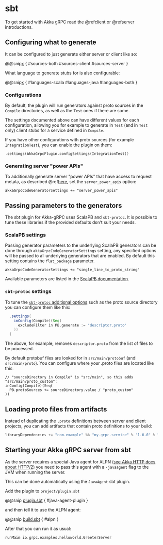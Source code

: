 # sbt

To get started with Akka gRPC read the @ref[client](../client/index.md) or @ref[server](../server/index.md) introductions.

## Configuring what to generate

It can be configured to just generate either server or client like so:

@@snip[x](/sbt-plugin/src/sbt-test/gen-scala-server/00-interop/build.sbt) { #sources-both #sources-client #sources-server }

What language to generate stubs for is also configurable:

@@snip[x](/sbt-plugin/src/sbt-test/gen-scala-server/00-interop/build.sbt) { #languages-scala #languages-java #languages-both }

### Configurations

By default, the plugin will run generators against proto sources in the `Compile` directories, as well as the `Test` ones if
there are some.

The settings documented above can have different values for each configuration, allowing you for example to generate in `Test`
(and in `Test` only) client stubs for a service defined in `Compile`.

If you have other configurations with proto sources (for example `IntegrationTest`), you can enable the plugin on them:

```
.settings(AkkaGrpcPlugin.configSettings(IntegrationTest))
```

### Generating server "power APIs"

To additionally generate server "power APIs" that have access to request metata, as described
@ref[here](../server/walkthrough.md#accessing-request-metadata), set the `server_power_apis` option:

```
akkaGrpcCodeGeneratorSettings += "server_power_apis"
```

## Passing parameters to the generators

The sbt plugin for Akka-gRPC uses ScalaPB and `sbt-protoc`. It is possible to tune these libraries if the provided defaults
don't suit your needs.

### ScalaPB settings

Passing generator parameters to the underlying ScalaPB generators can be done through `akkaGrpcCodeGeneratorSettings`
setting, any specified options will be passed to all underlying generators that are enabled. By default this setting
contains the `flat_package` parameter.

```
akkaGrpcCodeGeneratorSettings += "single_line_to_proto_string"
```

Available parameters are listed in the [ScalaPB documentation](https://scalapb.github.io/sbt-settings.html).

### `sbt-protoc` settings

To tune the [`sbt-protoc` additional options](https://github.com/thesamet/sbt-protoc#additional-options) such as the proto source directory
you can configure them like this:


```scala
  .settings(
    inConfig(Compile)(Seq(
      excludeFilter in PB.generate := "descriptor.proto"
    ))
  )
```
The above, for example, removes `descriptor.proto` from the list of files to be processed.

By default protobuf files are looked for in `src/main/protobuf` (and `src/main/proto`).
You can configure where your .proto files are located like this:

```
// "sourceDirectory in Compile" is "src/main", so this adds "src/main/proto_custom":
inConfig(Compile)(Seq(
  PB.protoSources += sourceDirectory.value / "proto_custom"
))
```

## Loading proto files from artifacts

Instead of duplicating the `.proto` definitions between server and client projects, you can add artifacts
that contain proto definitions to your build:

```scala
libraryDependencies += "com.example" %% "my-grpc-service" % "1.0.0" % "protobuf"
```

## Starting your Akka gRPC server from sbt

As the server requires a special Java agent for ALPN ([see Akka HTTP docs about HTTP/2](https://doc.akka.io/docs/akka-http/current/server-side/http2.html#application-layer-protocol-negotiation-alpn-))
you need to pass this agent with a `-javaagent` flag to the JVM when running the server.

This can be done automatically using the `JavaAgent` sbt plugin.

Add the plugin to `project/plugin.sbt`

@@snip [plugin.sbt](/project/plugins.sbt) { #java-agent-plugin }

and then tell it to use the ALPN agent:

@@snip [build.sbt](/project/ProjectExtensions.scala) { #alpn }

After that you can run it as usual:

```
runMain io.grpc.examples.helloworld.GreeterServer
```
